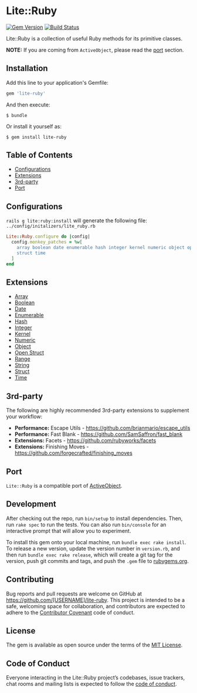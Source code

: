 # Lite::Ruby

[![Gem Version](https://badge.fury.io/rb/lite-ruby.svg)](http://badge.fury.io/rb/lite-ruby)
[![Build Status](https://travis-ci.org/drexed/lite-ruby.svg?branch=master)](https://travis-ci.org/drexed/lite-ruby)

Lite::Ruby is a collection of useful Ruby methods for its primitive classes.

**NOTE:** If you are coming from `ActiveObject`, please read the [port](#port) section.

## Installation

Add this line to your application's Gemfile:

```ruby
gem 'lite-ruby'
```

And then execute:

    $ bundle

Or install it yourself as:

    $ gem install lite-ruby

## Table of Contents

* [Configurations](#configurations)
* [Extensions](#extensions)
* [3rd-party](#3rd-party)
* [Port](#port)

## Configurations

`rails g lite:ruby:install` will generate the following file:
`../config/initalizers/lite_ruby.rb`

```ruby
Lite::Ruby.configure do |config|
  config.monkey_patches = %w[
    array boolean date enumerable hash integer kernel numeric object open_struct range string
    struct time
  ]
end
```

## Extensions

* [Array](https://github.com/drexed/lite-ruby/blob/master/docs/ARRAY.md)
* [Boolean](https://github.com/drexed/lite-ruby/blob/master/docs/BOOLEAN.md)
* [Date](https://github.com/drexed/lite-ruby/blob/master/docs/DATE.md)
* [Enumerable](https://github.com/drexed/lite-ruby/blob/master/docs/ENUMERABLE.md)
* [Hash](https://github.com/drexed/lite-ruby/blob/master/docs/HASH.md)
* [Integer](https://github.com/drexed/lite-ruby/blob/master/docs/INTEGER.md)
* [Kernel](https://github.com/drexed/lite-ruby/blob/master/docs/KERNEL.md)
* [Numeric](https://github.com/drexed/lite-ruby/blob/master/docs/NUMERIC.md)
* [Object](https://github.com/drexed/lite-ruby/blob/master/docs/OBJECT.md)
* [Open Struct](https://github.com/drexed/lite-ruby/blob/master/docs/OPEN_STRUCT.md)
* [Range](https://github.com/drexed/lite-ruby/blob/master/docs/RANGE.md)
* [String](https://github.com/drexed/lite-ruby/blob/master/docs/STRING.md)
* [Struct](https://github.com/drexed/lite-ruby/blob/master/docs/STRUCT.md)
* [Time](https://github.com/drexed/lite-ruby/blob/master/docs/TIME.md)

## 3rd-party

The following are highly recommended 3rd-party extensions to supplement your workflow:

* **Performance:** Escape Utils - https://github.com/brianmario/escape_utils
* **Performance:** Fast Blank - https://github.com/SamSaffron/fast_blank
* **Extensions:** Facets - https://github.com/rubyworks/facets
* **Extensions:** Finishing Moves - https://github.com/forgecrafted/finishing_moves

## Port

`Lite::Ruby` is a compatible port of [ActiveObject](https://github.com/drexed/active_object).

## Development

After checking out the repo, run `bin/setup` to install dependencies. Then, run `rake spec` to run the tests. You can also run `bin/console` for an interactive prompt that will allow you to experiment.

To install this gem onto your local machine, run `bundle exec rake install`. To release a new version, update the version number in `version.rb`, and then run `bundle exec rake release`, which will create a git tag for the version, push git commits and tags, and push the `.gem` file to [rubygems.org](https://rubygems.org).

## Contributing

Bug reports and pull requests are welcome on GitHub at https://github.com/[USERNAME]/lite-ruby. This project is intended to be a safe, welcoming space for collaboration, and contributors are expected to adhere to the [Contributor Covenant](http://contributor-covenant.org) code of conduct.

## License

The gem is available as open source under the terms of the [MIT License](https://opensource.org/licenses/MIT).

## Code of Conduct

Everyone interacting in the Lite::Ruby project’s codebases, issue trackers, chat rooms and mailing lists is expected to follow the [code of conduct](https://github.com/[USERNAME]/lite-ruby/blob/master/CODE_OF_CONDUCT.md).
